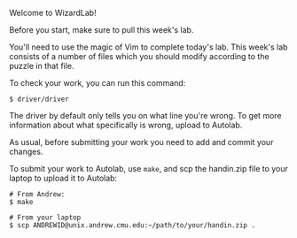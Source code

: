 Welcome to WizardLab!

Before you start, make sure to pull this week's lab.

You'll need to use the magic of Vim to complete today's lab. This week's lab
consists of a number of files which you should modify according to the puzzle
in that file.

To check your work, you can run this command:

    $ driver/driver

The driver by default only tells you on what line you're wrong. To get more
information about what specifically is wrong, upload to Autolab.

As usual, before submitting your work you need to add and commit your changes.

To submit your work to Autolab, use `make`, and scp the handin.zip file to your
laptop to upload it to Autolab:

    # From Andrew:
    $ make

    # From your laptop
    $ scp ANDREWID@unix.andrew.cmu.edu:~/path/to/your/handin.zip .
